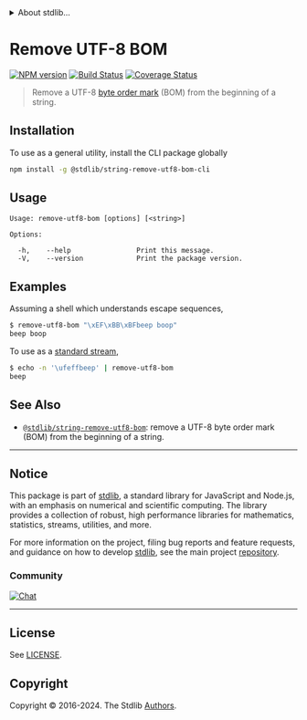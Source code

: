 <!--

@license Apache-2.0

Copyright (c) 2018 The Stdlib Authors.

Licensed under the Apache License, Version 2.0 (the "License");
you may not use this file except in compliance with the License.
You may obtain a copy of the License at

   http://www.apache.org/licenses/LICENSE-2.0

Unless required by applicable law or agreed to in writing, software
distributed under the License is distributed on an "AS IS" BASIS,
WITHOUT WARRANTIES OR CONDITIONS OF ANY KIND, either express or implied.
See the License for the specific language governing permissions and
limitations under the License.

-->


<details>
  <summary>
    About stdlib...
  </summary>
  <p>We believe in a future in which the web is a preferred environment for numerical computation. To help realize this future, we've built stdlib. stdlib is a standard library, with an emphasis on numerical and scientific computation, written in JavaScript (and C) for execution in browsers and in Node.js.</p>
  <p>The library is fully decomposable, being architected in such a way that you can swap out and mix and match APIs and functionality to cater to your exact preferences and use cases.</p>
  <p>When you use stdlib, you can be absolutely certain that you are using the most thorough, rigorous, well-written, studied, documented, tested, measured, and high-quality code out there.</p>
  <p>To join us in bringing numerical computing to the web, get started by checking us out on <a href="https://github.com/stdlib-js/stdlib">GitHub</a>, and please consider <a href="https://opencollective.com/stdlib">financially supporting stdlib</a>. We greatly appreciate your continued support!</p>
</details>

# Remove UTF-8 BOM

[![NPM version][npm-image]][npm-url] [![Build Status][test-image]][test-url] [![Coverage Status][coverage-image]][coverage-url] <!-- [![dependencies][dependencies-image]][dependencies-url] -->

> Remove a UTF-8 [byte order mark][bom] (BOM) from the beginning of a string.

<section class="intro">

</section>

<!-- /.intro -->









<section class="cli">



<section class="installation">

## Installation

To use as a general utility, install the CLI package globally

```bash
npm install -g @stdlib/string-remove-utf8-bom-cli
```

</section>

<!-- CLI usage documentation. -->

<section class="usage">

## Usage

```text
Usage: remove-utf8-bom [options] [<string>]

Options:

  -h,    --help                Print this message.
  -V,    --version             Print the package version.
```

</section>

<!-- /.usage -->

<section class="examples">

## Examples

Assuming a shell which understands escape sequences,

```bash
$ remove-utf8-bom "\xEF\xBB\xBFbeep boop"
beep boop
```

To use as a [standard stream][standard-streams],

```bash
$ echo -n '\ufeffbeep' | remove-utf8-bom
beep
```

</section>

<!-- /.examples -->

</section>

<!-- /.cli -->

<!-- Section for related `stdlib` packages. Do not manually edit this section, as it is automatically populated. -->

<section class="related">

## See Also

-   <span class="package-name">[`@stdlib/string-remove-utf8-bom`][@stdlib/string-remove-utf8-bom]</span><span class="delimiter">: </span><span class="description">remove a UTF-8 byte order mark (BOM) from the beginning of a string.</span>


</section>

<!-- /.related -->

<!-- Section for all links. Make sure to keep an empty line after the `section` element and another before the `/section` close. -->


<section class="main-repo" >

* * *

## Notice

This package is part of [stdlib][stdlib], a standard library for JavaScript and Node.js, with an emphasis on numerical and scientific computing. The library provides a collection of robust, high performance libraries for mathematics, statistics, streams, utilities, and more.

For more information on the project, filing bug reports and feature requests, and guidance on how to develop [stdlib][stdlib], see the main project [repository][stdlib].

### Community

[![Chat][chat-image]][chat-url]

---

## License

See [LICENSE][stdlib-license].


## Copyright

Copyright &copy; 2016-2024. The Stdlib [Authors][stdlib-authors].

</section>

<!-- /.stdlib -->

<!-- Section for all links. Make sure to keep an empty line after the `section` element and another before the `/section` close. -->

<section class="links">

[npm-image]: http://img.shields.io/npm/v/@stdlib/string-remove-utf8-bom-cli.svg
[npm-url]: https://npmjs.org/package/@stdlib/string-remove-utf8-bom-cli

[test-image]: https://github.com/stdlib-js/string-remove-utf8-bom@v0.2.2/actions/workflows/test.yml/badge.svg?branch=v0.2.2
[test-url]: https://github.com/stdlib-js/string-remove-utf8-bom@v0.2.2/actions/workflows/test.yml?query=branch:v0.2.2

[coverage-image]: https://img.shields.io/codecov/c/github/stdlib-js/string-remove-utf8-bom@v0.2.2/main.svg
[coverage-url]: https://codecov.io/github/stdlib-js/string-remove-utf8-bom@v0.2.2?branch=main

<!--

[dependencies-image]: https://img.shields.io/david/stdlib-js/string-remove-utf8-bom@v0.2.2.svg
[dependencies-url]: https://david-dm.org/stdlib-js/string-remove-utf8-bom@v0.2.2/main

-->

[chat-image]: https://img.shields.io/gitter/room/stdlib-js/stdlib.svg
[chat-url]: https://app.gitter.im/#/room/#stdlib-js_stdlib:gitter.im

[stdlib]: https://github.com/stdlib-js/stdlib

[stdlib-authors]: https://github.com/stdlib-js/stdlib/graphs/contributors

[cli-section]: https://github.com/stdlib-js/string-remove-utf8-bom@v0.2.2#cli
[cli-url]: https://github.com/stdlib-js/string-remove-utf8-bom@v0.2.2/tree/cli
[@stdlib/string-remove-utf8-bom]: https://github.com/stdlib-js/string-remove-utf8-bom@v0.2.2/tree/main

[umd]: https://github.com/umdjs/umd
[es-module]: https://developer.mozilla.org/en-US/docs/Web/JavaScript/Guide/Modules

[deno-url]: https://github.com/stdlib-js/string-remove-utf8-bom@v0.2.2/tree/deno
[deno-readme]: https://github.com/stdlib-js/string-remove-utf8-bom@v0.2.2/blob/deno/README.md
[umd-url]: https://github.com/stdlib-js/string-remove-utf8-bom@v0.2.2/tree/umd
[umd-readme]: https://github.com/stdlib-js/string-remove-utf8-bom@v0.2.2/blob/umd/README.md
[esm-url]: https://github.com/stdlib-js/string-remove-utf8-bom@v0.2.2/tree/esm
[esm-readme]: https://github.com/stdlib-js/string-remove-utf8-bom@v0.2.2/blob/esm/README.md
[branches-url]: https://github.com/stdlib-js/string-remove-utf8-bom@v0.2.2/blob/main/branches.md

[stdlib-license]: https://raw.githubusercontent.com/stdlib-js/string-remove-utf8-bom@v0.2.2/main/LICENSE

[bom]: https://en.wikipedia.org/wiki/Byte_order_mark#UTF-8

[standard-streams]: https://en.wikipedia.org/wiki/Standard_streams

</section>

<!-- /.links -->
